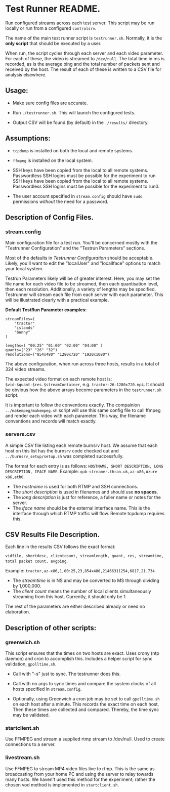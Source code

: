 # Test Runner README.

Run configured streams across each test server. This script may be run locally or run from a configured `controlsrv`. 

The name of the main test runner script is `testrunner.sh`. Normally, it is the **only script** that should be executed by a user.

When run, the script cycles through each server and each video parameter. For each of these, the video is streamed to `/dev/null`. The total time in ms is recorded, as is the average ping and the total number of packets sent and received by the host. The result of each of these is written to a CSV file for analysis elsewhere.

## Usage:

* Make sure config files are accurate.

* Run `./testrunner.sh`. This will launch the configured tests.

* Output CSV will be found (by default) in the `./results/` directory.

## Assumptions:

* `tcpdump` is installed on both the local and remote systems.

* `ffmpeg` is installed on the local system.

* SSH keys have been copied from the local to all remote systems. Passwordless SSH logins must be possible for the experiment to run SSH keys have been copied from the local to all remote systems. Passwordless SSH logins must be possible for the experiment to run0.

* The user account specified in `stream.config` should have `sudo` permissions *without* the need for a password.

## Description of Config Files.

### stream.config

Main configuration file for a test run. You'll be concerned mostly with the "Testrunner Configuration" and the "Testrun Parameters" sections.

Most of the defaults in *Testrunner Configuration* should be acceptable. Likely, you'll want to edit the "localUser" and "localIface" options to match your local system.

Testrun Parameters likely will be of greater interest. Here, you may set the file name for each video file to be streamed, then each quantisation level, then each resolution. Additionally, a variety of lengths may be specified. Testrunner will stream each file from each server with each parameter. This will be illustrated clearly with a practical example.

**Default TestRun Parameter examples:**

    streamFiles=(
        "tractor"
        "islands"
        "bunny"
    )
    
    lengths=( "00:25" "01:00" "02:00" "04:00" )
    quants=("23" "26" "32")
    resolutions=("854x480" "1280x720" "1920x1080")

The above configuration, when run across three hosts, results in a total of 324 video streams. 

The expected video format on each remote host is: `$vid-$quant-$res.$streamContainer`, e.g. `tractor-26-1280x720.mp4`. It should be obvious how the above arrays become parameters in the `testrunner.sh` script.

It is important to follow the conventions exactly. The compainion `../makempeg/makempeg.sh` script will use this same config file to call ffmpeg and render each video with each parameter. This way, the filename conventions and records will match exactly.

### servers.csv
A simple CSV file listing each remote burnsrv host. We assume that each host on this list has the burnsrv code checked out and `../burnsrv_setup/setup.sh` was completed successfully.

The format for each entry is as follows: `HOSTNAME, SHORT DESCRIPTION, LONG DESCRIPTION, IFACE NAME`. Example: `qub-streamer.thran.uk,az-x86,Azure x86,eth0`.

* The *hostname* is used for both RTMP and SSH connections.
* The *short description* is used in filenames and should use **no spaces**.
* The *long description* is just for reference, a fuller name or notes for the server.
* The *iface name* should be the external interface name. This is the interface through which RTMP traffic will flow. Remote tcpdump requires this.

## CSV Results File Description.

Each line in the results CSV follows the exact format:

`vidfile, shortdesc, clientcount, streamlength, quant, res, streamtime, total packet count, avgping`. 

Example: `tractor,az-x86,1,00:25,23,854x480,21466311254,6817,21.734`

* The *streamtime* is in NS and may be converted to MS through dividing by 1,000,000.
* The *client count* means the number of local clients simultaneously streaming from this host. Currently, it should only be 1.

The rest of the parameters are either described already or need no elaboration.

## Description of other scripts:

### greenwich.sh
This script ensures that the times on two hosts are exact. Uses crony (ntp daemon) and cron to accomplish this. Includes a helper script for sync validation, `gpolltime.sh`.

* Call with "-s" just to sync. The testrunner does this.

* Call with no args to sync times and compare the system clocks of all hosts specified in `stream.config`.

* Optionally, using Greenwich a cron job may be set to call `gpolltime.sh` on each host after a minute. This records the exact time on each host. Then these times are collected and compared. Thereby, the time sync may be validated.

### startclient.sh
Use FFMPEG and stream a supplied rtmp stream to /dev/null. Used to create connections to a server.

### livestream.sh
Use FFMPEG to stream MP4 video files live to rtmp. This is the same as broadcasting from your home PC and using the server to relay towards many hosts. We haven't used this method for the experiment; rather the chosen vod method is implemented in `startclient.sh`.
